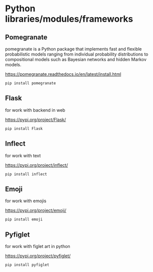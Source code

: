 # Python libraries/modules/frameworks

## Pomegranate
pomegranate is a Python package that implements fast and flexible probabilistic models ranging from individual probability distributions to compositional models such as Bayesian networks and hidden Markov models.

https://pomegranate.readthedocs.io/en/latest/install.html

<code>pip install pomegranate</code>

## Flask
for work with backend in web

https://pypi.org/project/Flask/

<code>pip install Flask</code>

## Inflect
for work with text

https://pypi.org/project/inflect/

<code>pip install inflect</code>

## Emoji
for work with emojis

https://pypi.org/project/emoji/

<code>pip install emoji</code>

## Pyfiglet
for work with figlet art in python

https://pypi.org/project/pyfiglet/

<code>pip install pyfiglet</code>
